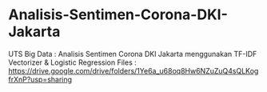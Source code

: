 # Analisis-Sentimen-Corona-DKI-Jakarta
UTS Big Data : Analisis Sentimen Corona DKI Jakarta menggunakan TF-IDF Vectorizer &amp; Logistic Regression
Files : https://drive.google.com/drive/folders/1Ye6a_u68oq8Hw6NZuZuQ4sQLKogfrXnP?usp=sharing
